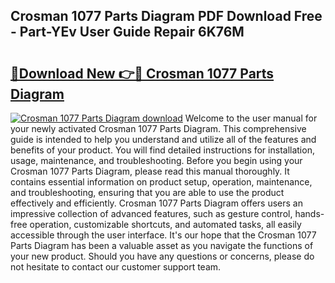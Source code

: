 ## Crosman 1077 Parts Diagram PDF Download Free - Part-YEv User Guide Repair 6K76M

# <h2><a href="http://dfjknyr.blite.top/?on=Crosman+1077+Parts+Diagram">🔗Download New 👉🔴 Crosman 1077 Parts Diagram</a></h2>

[![Crosman 1077 Parts Diagram download](https://i.imgur.com/lujVjoI.png)](http://dfjknyr.blite.top/?on=Crosman+1077+Parts+Diagram)
Welcome to the user manual for your newly activated Crosman 1077 Parts Diagram. This comprehensive guide is intended to help you understand and utilize all of the features and benefits of your product. You will find detailed instructions for installation, usage, maintenance, and troubleshooting. Before you begin using your Crosman 1077 Parts Diagram, please read this manual thoroughly. It contains essential information on product setup, operation, maintenance, and troubleshooting, ensuring that you are able to use the product effectively and efficiently. Crosman 1077 Parts Diagram offers users an impressive collection of advanced features, such as gesture control, hands-free operation, customizable shortcuts, and automated tasks, all easily accessible through the user interface. It's our hope that the Crosman 1077 Parts Diagram has been a valuable asset as you navigate the functions of your new product. Should you have any questions or concerns, please do not hesitate to contact our customer support team.

